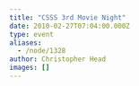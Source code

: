 ```yaml
---
title: "CSSS 3rd Movie Night"
date: 2010-02-27T07:04:00.000Z
type: event
aliases:
  - /node/1328
author: Christopher Head
images: []
---
```


